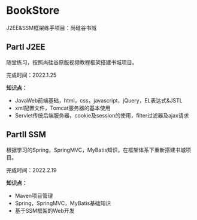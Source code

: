 # BookStore
J2EE&amp;SSM框架练手项目：尚硅谷书城

## PartI J2EE

随堂练习，按照尚硅谷原版视频教程框架搭建书城项目。

完成时间：2022.1.25

**知识点：**

- JavaWeb前端基础，html，css，javascript，jQuery，EL表达式&JSTL
- xml配置文件，Tomcat服务器的基本使用
- Servlet传统后端服务器，cookie及session的使用，filter过滤器及ajax请求

## PartII SSM

根据学习的Spring，SpringMVC，MyBatis知识，在框架体系下重新搭建书城项目。

完成时间：2022.2.19

**知识点：**

- Maven项目管理
- Spring，SpringMVC，MyBatis基础知识
- 基于SSM框架的Web开发
